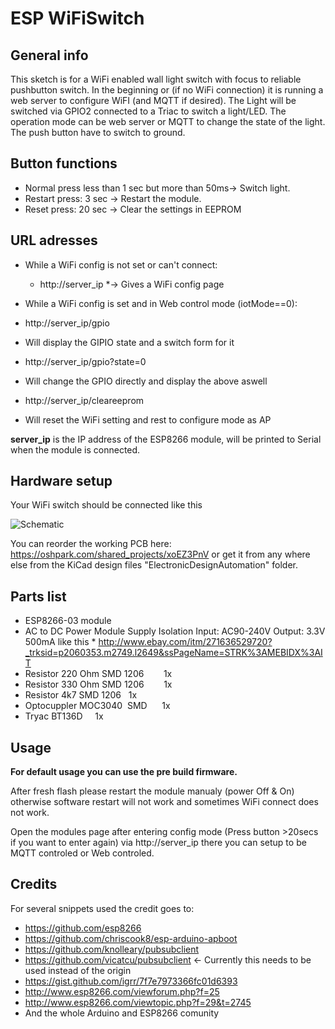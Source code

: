 # ESP WiFiSwitch
## General info
This sketch is for a WiFi enabled wall light switch with focus to reliable pushbutton switch.
In the beginning or (if no WiFi connection) it is running a web server to configure WiFI (and MQTT if desired). The Light will be switched via GPIO2 connected to a Triac to switch a light/LED.
The operation mode can be web server or MQTT to change the state of the light.
The push button have to switch to ground.
## Button functions
* Normal press less than 1 sec but more than 50ms-> Switch light.
* Restart press: 3 sec -> Restart the module.
* Reset press: 20 sec -> Clear the settings in EEPROM

## URL adresses
* While a WiFi config is not set or can't connect:
   * http://server_ip
   *-> Gives a WiFi config page 
  
* While a WiFi config is set and in Web control mode (iotMode==0):
 * http://server_ip/gpio
  * Will display the GIPIO state and a switch form for it
  
 * http://server_ip/gpio?state=0
  * Will change the GPIO directly and display the above aswell
  
 * http://server_ip/cleareeprom 
  * Will reset the WiFi setting and rest to configure mode as AP
  
<b>server_ip</b> is the IP address of the ESP8266 module, will be printed to Serial when the module is connected.

## Hardware setup
Your WiFi switch should be connected like this

![Schematic](https://raw.githubusercontent.com/biohazardxxx/ESP_WiFiSwitch/master/ElectronicDesignAutomation/Schematic.png)

You can reorder the working PCB here: https://oshpark.com/shared_projects/xoEZ3PnV or get it from any where else from the KiCad design files "ElectronicDesignAutomation" folder.

## Parts list
* ESP8266-03 module
* AC to DC Power Module Supply Isolation Input: AC90-240V Output: 3.3V 500mA like this * http://www.ebay.com/itm/271636529720?_trksid=p2060353.m2749.l2649&ssPageName=STRK%3AMEBIDX%3AIT
* Resistor 220 Ohm SMD 1206        1x
* Resistor 330 Ohm SMD 1206        1x
* Resistor 4k7 SMD 1206   1x
* Optocuppler MOC3040  SMD      1x
* Tryac BT136D     1x

## Usage
<b>For default usage you can use the pre build firmware.</b>

After fresh flash please restart the module manualy (power Off & On) otherwise software restart will not work and sometimes WiFi connect does not work.

Open the modules page after entering config mode (Press button >20secs if you want to enter again) via http://server_ip there you can setup to be MQTT controled or Web controled.

## Credits
For several snippets used the credit goes to:
 - https://github.com/esp8266
 - https://github.com/chriscook8/esp-arduino-apboot
 - https://github.com/knolleary/pubsubclient
 - https://github.com/vicatcu/pubsubclient <- Currently this needs to be used instead of the origin
 - https://gist.github.com/igrr/7f7e7973366fc01d6393
 - http://www.esp8266.com/viewforum.php?f=25
 - http://www.esp8266.com/viewtopic.php?f=29&t=2745
 - And the whole Arduino and ESP8266 comunity
